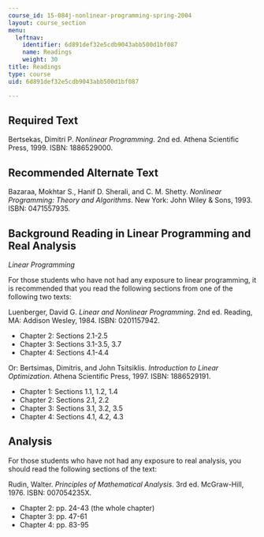 ```yaml
---
course_id: 15-084j-nonlinear-programming-spring-2004
layout: course_section
menu:
  leftnav:
    identifier: 6d891def32e5cdb9043abb500d1bf087
    name: Readings
    weight: 30
title: Readings
type: course
uid: 6d891def32e5cdb9043abb500d1bf087

---
```


Required Text
-------------

Bertsekas, Dimitri P. _Nonlinear Programming_. 2nd ed. Athena Scientific Press, 1999. ISBN: 1886529000.

Recommended Alternate Text
--------------------------

Bazaraa, Mokhtar S., Hanif D. Sherali, and C. M. Shetty. _Nonlinear Programming: Theory and Algorithms_. New York: John Wiley & Sons, 1993. ISBN: 0471557935.

Background Reading in Linear Programming and Real Analysis
----------------------------------------------------------

_Linear Programming_

For those students who have not had any exposure to linear programming, it is recommended that you read the following sections from one of the following two texts:

Luenberger, David G. _Linear and Nonlinear Programming_. 2nd ed. Reading, MA: Addison Wesley, 1984. ISBN: 0201157942.

*   Chapter 2: Sections 2.1-2.5
*   Chapter 3: Sections 3.1-3.5, 3.7
*   Chapter 4: Sections 4.1-4.4

Or: Bertsimas, Dimitris, and John Tsitsiklis. _Introduction to Linear Optimization_. Athena Scientific Press, 1997. ISBN: 1886529191.

*   Chapter 1: Sections 1.1, 1.2, 1.4
*   Chapter 2: Sections 2.1, 2.2
*   Chapter 3: Sections 3.1, 3.2, 3.5
*   Chapter 4: Sections 4.1, 4.2, 4.3

Analysis
--------

For those students who have not had any exposure to real analysis, you should read the following sections of the text:  
  
Rudin, Walter. _Principles of Mathematical Analysis_. 3rd ed. McGraw-Hill, 1976. ISBN: 007054235X.

*   Chapter 2: pp. 24-43 (the whole chapter)
*   Chapter 3: pp. 47-61
*   Chapter 4: pp. 83-95